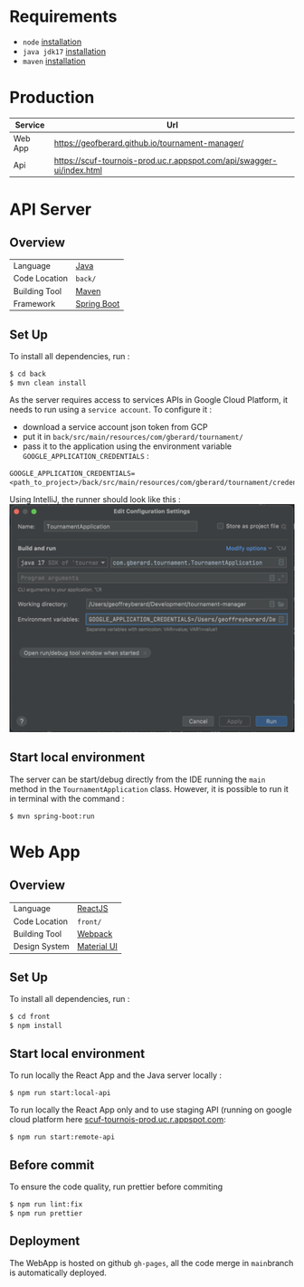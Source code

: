 # Requirements
- `node` [installation](https://nodejs.org/en/download/)
- `java jdk17` [installation](https://docs.oracle.com/en/java/javase/17/install/installation-jdk-macos.html#GUID-2FE451B0-9572-4E38-A1A5-568B77B146DE)
- `maven` [installation](https://maven.apache.org/install.html)

# Production
|Service|Url|
|---|---|
|Web App|https://geofberard.github.io/tournament-manager/|
|Api|https://scuf-tournois-prod.uc.r.appspot.com/api/swagger-ui/index.html|

# API Server
## Overview
|||
|---|---|
|Language|[Java](https://www.java.com/fr/)|
|Code Location|`back/`|
|Building Tool|[Maven](https://maven.apache.org)|
|Framework|[Spring Boot](https://spring.io/projects/spring-boot)|

## Set Up
To install all dependencies, run :
```
$ cd back
$ mvn clean install
```
As the server requires access to services APIs in Google Cloud Platform, it needs to run using a `service account`.
To configure it :
- download a service account json token from GCP
- put it in `back/src/main/resources/com/gberard/tournament/`
- pass it to the application using the environment variable `GOOGLE_APPLICATION_CREDENTIALS` :
```
GOOGLE_APPLICATION_CREDENTIALS=<path_to_project>/back/src/main/resources/com/gberard/tournament/credentials.json
```
Using IntelliJ, the runner should look like this :
![IntelliJ Runner](.documentation/runner-intellij.png "Title")


## Start local environment
The server can be start/debug directly from the IDE running the `main` method in the `TournamentApplication` class.
However, it is possible to run it in terminal with the command :
```
$ mvn spring-boot:run
```

# Web App
## Overview
|||
|---|---|
|Language|[ReactJS](https://fr.reactjs.org/)|
|Code Location|`front/`|
|Building Tool|[Webpack](https://webpack.js.org/)|
|Design System|[Material UI](https://mui.com/material-ui/getting-started/overview/)|

## Set Up
To install all dependencies, run :  
```
$ cd front
$ npm install
```

## Start local environment
To run locally the React App and the Java server locally :
```
$ npm run start:local-api
```

To run locally the React App only and to use staging API (running on google cloud platform here [scuf-tournois-prod.uc.r.appspot.com](https://scuf-tournois-prod.uc.r.appspot.com/api/swagger-ui/index.html):
```
$ npm run start:remote-api
```

## Before commit
To ensure the code quality, run prettier before commiting 
```
$ npm run lint:fix
$ npm run prettier
```

## Deployment
The WebApp is hosted on github `gh-pages`, all the code merge in `main`branch is automatically deployed.